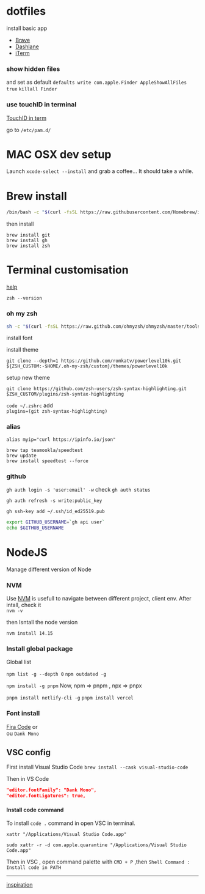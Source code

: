# dotfiles

install basic app

- [Brave](https://brave.com/fr/download/)
- [Dashlane](https://chrome.google.com/webstore/detail/dashlane-password-manager/fdjamakpfbbddfjaooikfcpapjohcfmg?hl=fr)
- [iTerm](https://iterm2.com/downloads.html)






### show hidden files
 and set as default
`defaults write com.apple.Finder AppleShowAllFiles true`
`killall Finder`

### use touchID in terminal 

[TouchID in term](https://www.macg.co/os-x/2017/11/comment-utiliser-touch-id-dans-le-terminal-commande-sudo-100446)

go to `/etc/pam.d/`

# MAC OSX dev setup 

Launch `xcode-select --install` and grab a coffee... It should take a while.


# Brew install 

```bash
/bin/bash -c "$(curl -fsSL https://raw.githubusercontent.com/Homebrew/install/HEAD/install.sh)"
```

then install 

```
brew install git
brew install gh
brew install zsh

```

# Terminal customisation

[help](https://chamikakasun.medium.com/iterm2-zsh-oh-my-zsh-the-most-power-full-terminal-on-macos-2021-guide-macos-big-sur-5bb498976dc9)

`zsh --version`

### oh my zsh

```bash
sh -c "$(curl -fsSL https://raw.github.com/ohmyzsh/ohmyzsh/master/tools/install.sh)"
```

install font 

install theme

```
git clone --depth=1 https://github.com/romkatv/powerlevel10k.git ${ZSH_CUSTOM:-$HOME/.oh-my-zsh/custom}/themes/powerlevel10k
```
setup new theme

`git clone https://github.com/zsh-users/zsh-syntax-highlighting.git $ZSH_CUSTOM/plugins/zsh-syntax-highlighting`


`code ~/.zshrc`
add  
`plugins=(git zsh-syntax-highlighting)`

### alias

```
alias myip="curl https://ipinfo.io/json"
```

```
brew tap teamookla/speedtest
brew update
brew install speedtest --force
```


### github 

`gh auth login -s 'user:email' -w`
check
`gh auth status`

`gh auth refresh -s write:public_key`

`gh ssh-key add ~/.ssh/id_ed25519.pub`
```bash 
export GITHUB_USERNAME=`gh api user`
echo $GITHUB_USERNAME
```


# NodeJS

Manage different version of Node

### NVM 

Use [NVM](https://github.com/nvm-sh/nvm) is usefull to navigate between different project, client env.
After intall, check it  
`nvm -v`

then Isntall the node version  

`nvm install 14.15`


### Install global package

Global list 

`npm list -g --depth 0`
`npm outdated -g`

`npm install -g pnpm`
Now, npm => pnpm , npx => pnpx 

`pnpm install netlify-cli -g`
`pnpm install vercel`


### Font install

[Fira Code](https://github.com/tonsky/FiraCode) or  
ou `Dank Mono`

## VSC config

First install Visual Studio Code 
`brew install --cask visual-studio-code`

Then in VS Code
```json
"editor.fontFamily": "Dank Mono",
"editor.fontLigatures": true,
```
#### Install code command

To install `code .` command in open VSC in terminal.

`xattr "/Applications/Visual Studio Code.app"`

`sudo xattr -r -d com.apple.quarantine "/Applications/Visual Studio Code.app"`

Then in VSC , open command palette with `CMD + P` ,then `Shell Command : Install code in PATH`

---
[inspiration](https://github.com/iampika/dotfiles)  


